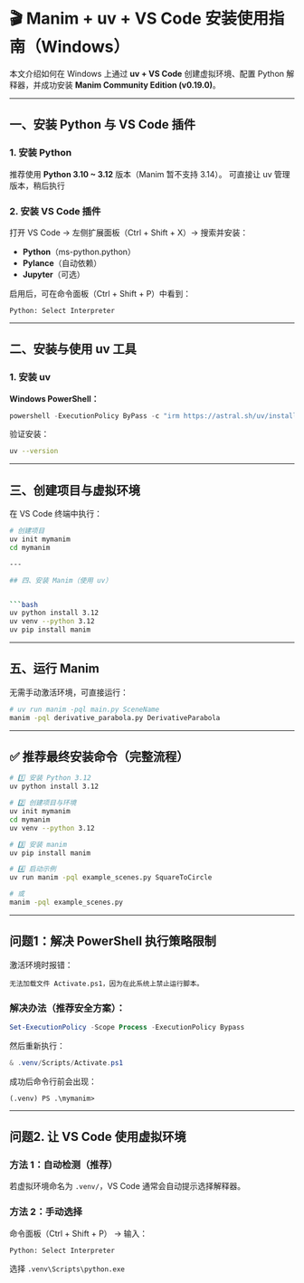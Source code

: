 # 🎬 Manim + uv + VS Code 安装使用指南（Windows）

本文介绍如何在 Windows 上通过 **uv + VS Code** 创建虚拟环境、配置 Python 解释器，并成功安装 **Manim Community Edition (v0.19.0)**。

---

## 一、安装 Python 与 VS Code 插件

### 1. 安装 Python

推荐使用 **Python 3.10 ~ 3.12** 版本（Manim 暂不支持 3.14）。
可直接让 uv 管理版本，稍后执行

### 2. 安装 VS Code 插件

打开 VS Code → 左侧扩展面板（Ctrl + Shift + X）→ 搜索并安装：

* **Python**（ms-python.python）
* **Pylance**（自动依赖）
* **Jupyter**（可选）

启用后，可在命令面板（Ctrl + Shift + P）中看到：

```
Python: Select Interpreter
```

---

## 二、安装与使用 uv 工具

### 1. 安装 uv

**Windows PowerShell：**

```powershell
powershell -ExecutionPolicy ByPass -c "irm https://astral.sh/uv/install.ps1 | iex"
```

验证安装：

```bash
uv --version
```

---

## 三、创建项目与虚拟环境

在 VS Code 终端中执行：

```bash
# 创建项目
uv init mymanim
cd mymanim

---

## 四、安装 Manim（使用 uv）


```bash
uv python install 3.12
uv venv --python 3.12
uv pip install manim
```

---

## 五、运行 Manim

无需手动激活环境，可直接运行：

```bash
# uv run manim -pql main.py SceneName
manim -pql derivative_parabola.py DerivativeParabola
```


---

## ✅ 推荐最终安装命令（完整流程）

```bash
# 1️⃣ 安装 Python 3.12
uv python install 3.12

# 2️⃣ 创建项目与环境
uv init mymanim
cd mymanim
uv venv --python 3.12

# 3️⃣ 安装 manim
uv pip install manim

# 4️⃣ 启动示例
uv run manim -pql example_scenes.py SquareToCircle

# 或
manim -pql example_scenes.py
```

---
## 问题1：解决 PowerShell 执行策略限制

激活环境时报错：

```
无法加载文件 Activate.ps1，因为在此系统上禁止运行脚本。
```

### 解决办法（推荐安全方案）：

```powershell
Set-ExecutionPolicy -Scope Process -ExecutionPolicy Bypass
```

然后重新执行：

```powershell
& .venv/Scripts/Activate.ps1
```

成功后命令行前会出现：

```
(.venv) PS .\mymanim>
```

---

## 问题2. 让 VS Code 使用虚拟环境

### 方法 1：自动检测（推荐）

若虚拟环境命名为 `.venv/`，VS Code 通常会自动提示选择解释器。

### 方法 2：手动选择

命令面板（Ctrl + Shift + P） → 输入：

```
Python: Select Interpreter
```

选择 `.venv\Scripts\python.exe`